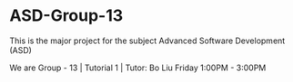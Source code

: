 # ASD-Group-13

This is the major project for the subject Advanced Software Development (ASD) 

We are Group - 13 | Tutorial 1 | Tutor: Bo Liu
Friday 1:00PM - 3:00PM
